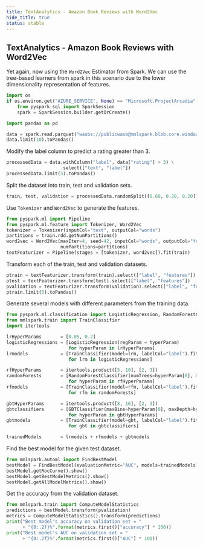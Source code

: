 ```yaml
---
title: TextAnalytics - Amazon Book Reviews with Word2Vec
hide_title: true
status: stable
---
```

## TextAnalytics - Amazon Book Reviews with Word2Vec

Yet again, now using the `Word2Vec` Estimator from Spark.  We can use the tree-based
learners from spark in this scenario due to the lower dimensionality representation of
features.


```python
import os
if os.environ.get("AZURE_SERVICE", None) == "Microsoft.ProjectArcadia":
    from pyspark.sql import SparkSession
    spark = SparkSession.builder.getOrCreate()
```


```python
import pandas as pd

```


```python
data = spark.read.parquet("wasbs://publicwasb@mmlspark.blob.core.windows.net/BookReviewsFromAmazon10K.parquet")
data.limit(10).toPandas()
```

Modify the label column to predict a rating greater than 3.


```python
processedData = data.withColumn("label", data["rating"] > 3) \
                    .select(["text", "label"])
processedData.limit(5).toPandas()
```

Split the dataset into train, test and validation sets.


```python
train, test, validation = processedData.randomSplit([0.60, 0.20, 0.20])
```

Use `Tokenizer` and `Word2Vec` to generate the features.


```python
from pyspark.ml import Pipeline
from pyspark.ml.feature import Tokenizer, Word2Vec
tokenizer = Tokenizer(inputCol="text", outputCol="words")
partitions = train.rdd.getNumPartitions()
word2vec = Word2Vec(maxIter=4, seed=42, inputCol="words", outputCol="features",
                    numPartitions=partitions)
textFeaturizer = Pipeline(stages = [tokenizer, word2vec]).fit(train)
```

Transform each of the train, test and validation datasets.


```python
ptrain = textFeaturizer.transform(train).select(["label", "features"])
ptest = textFeaturizer.transform(test).select(["label", "features"])
pvalidation = textFeaturizer.transform(validation).select(["label", "features"])
ptrain.limit(5).toPandas()
```

Generate several models with different parameters from the training data.


```python
from pyspark.ml.classification import LogisticRegression, RandomForestClassifier, GBTClassifier
from mmlspark.train import TrainClassifier
import itertools

lrHyperParams       = [0.05, 0.2]
logisticRegressions = [LogisticRegression(regParam = hyperParam)
                       for hyperParam in lrHyperParams]
lrmodels            = [TrainClassifier(model=lrm, labelCol="label").fit(ptrain)
                       for lrm in logisticRegressions]

rfHyperParams       = itertools.product([5, 10], [2, 3])
randomForests       = [RandomForestClassifier(numTrees=hyperParam[0], maxDepth=hyperParam[1])
                       for hyperParam in rfHyperParams]
rfmodels            = [TrainClassifier(model=rfm, labelCol="label").fit(ptrain)
                       for rfm in randomForests]

gbtHyperParams      = itertools.product([8, 16], [2, 3])
gbtclassifiers      = [GBTClassifier(maxBins=hyperParam[0], maxDepth=hyperParam[1])
                       for hyperParam in gbtHyperParams]
gbtmodels           = [TrainClassifier(model=gbt, labelCol="label").fit(ptrain)
                       for gbt in gbtclassifiers]

trainedModels       = lrmodels + rfmodels + gbtmodels
```

Find the best model for the given test dataset.


```python
from mmlspark.automl import FindBestModel
bestModel = FindBestModel(evaluationMetric="AUC", models=trainedModels).fit(ptest)
bestModel.getRocCurve().show()
bestModel.getBestModelMetrics().show()
bestModel.getAllModelMetrics().show()
```

Get the accuracy from the validation dataset.


```python
from mmlspark.train import ComputeModelStatistics
predictions = bestModel.transform(pvalidation)
metrics = ComputeModelStatistics().transform(predictions)
print("Best model's accuracy on validation set = "
      + "{0:.2f}%".format(metrics.first()["accuracy"] * 100))
print("Best model's AUC on validation set = "
      + "{0:.2f}%".format(metrics.first()["AUC"] * 100))
```
